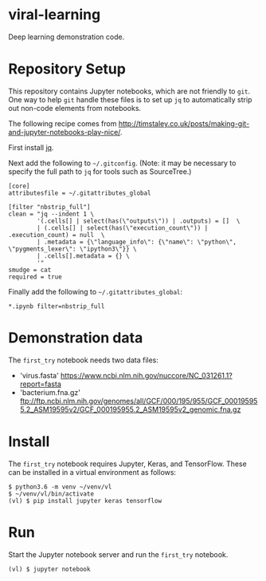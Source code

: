 # viral-learning
Deep learning demonstration code.

# Repository Setup
This repository contains Jupyter notebooks, which are not friendly to `git`. One
way to help `git` handle these files is to set up `jq` to automatically
strip out non-code elements from notebooks.

The following recipe comes from http://timstaley.co.uk/posts/making-git-and-jupyter-notebooks-play-nice/.

First install [jq](https://stedolan.github.io/jq/download/).

Next add the following to `~/.gitconfig`. (Note: it may be necessary to specify
the full path to `jq` for tools such as SourceTree.)

```
[core]
attributesfile = ~/.gitattributes_global

[filter "nbstrip_full"]
clean = "jq --indent 1 \
        '(.cells[] | select(has(\"outputs\")) | .outputs) = []  \
        | (.cells[] | select(has(\"execution_count\")) | .execution_count) = null  \
        | .metadata = {\"language_info\": {\"name\": \"python\", \"pygments_lexer\": \"ipython3\"}} \
        | .cells[].metadata = {} \
        '"
smudge = cat
required = true
```

Finally add the following to `~/.gitattributes_global`:

```
*.ipynb filter=nbstrip_full
```

# Demonstration data
The `first_try` notebook needs two data files:

  + 'virus.fasta' https://www.ncbi.nlm.nih.gov/nuccore/NC_031261.1?report=fasta
  + 'bacterium.fna.gz' ftp://ftp.ncbi.nlm.nih.gov/genomes/all/GCF/000/195/955/GCF_000195955.2_ASM19595v2/GCF_000195955.2_ASM19595v2_genomic.fna.gz

# Install
The `first_try` notebook requires Jupyter, Keras, and TensorFlow. These can be installed
in a virtual environment as follows:

```
$ python3.6 -m venv ~/venv/vl
$ ~/venv/vl/bin/activate
(vl) $ pip install jupyter keras tensorflow
```

# Run
Start the Jupyter notebook server and run the `first_try` notebook.

```
(vl) $ jupyter notebook
```
